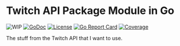 # Twitch API Package Module in Go 

![WIP](https://img.shields.io/badge/status-wip-red.svg)
[![GoDoc](https://godoc.org/github.com/rwxrob/twitch-go?status.svg)](https://godoc.org/github.com/rwxrob/twitch-go)
[![License](https://img.shields.io/badge/license-MPLv2-brightgreen.svg)](LICENSE)
[![Go Report Card](https://goreportcard.com/badge/github.com/rwxrob/twitch-go)](https://goreportcard.com/report/github.com/rwxrob/twitch-go)
[![Coverage](https://gocover.io/_badge/github.com/rwxrob/twitch-go)](https://gocover.io/github.com/rwxrob/twitch-go)

The stuff from the Twitch API that I want to use.
